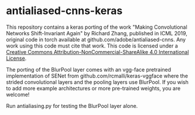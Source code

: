# antialiased-cnns-keras

This repository contains a keras porting of the work "Making Convolutional Networks Shift-Invariant Again" by Richard Zhang, published in ICML 2019, original code in torch available at github.com/adobe/antialiased-cnns. Any work using this code must cite that work. This code is licensed under a <a rel="license" href="http://creativecommons.org/licenses/by-nc-sa/4.0/">Creative Commons Attribution-NonCommercial-ShareAlike 4.0 International License</a>.

The porting of the BlurPool layer comes with an vgg-face pretrained implementation of SENet from github.com/rcmalli/keras-vggface where the strided convolutional layers and the pooling layers use BlurPool. 
If you wish to add more example architectures or more pre-trained weights, you are welcome!

Run antialiasing.py for testing the BlurPool layer alone.
